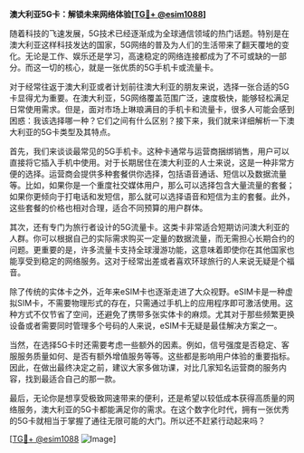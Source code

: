 **澳大利亚5G卡：解锁未来网络体验[[TG💪+ @esim1088](https://t.me/s/esim1088)]**

随着科技的飞速发展，5G技术已经逐渐成为全球通信领域的热门话题。特别是在澳大利亚这样科技发达的国家，5G网络的普及为人们的生活带来了翻天覆地的变化。无论是工作、娱乐还是学习，高速稳定的网络连接都成为了不可或缺的一部分。而这一切的核心，就是一张优质的5G手机卡或流量卡。

对于经常往返于澳大利亚或者计划前往澳大利亚的朋友来说，选择一张合适的5G卡显得尤为重要。在澳大利亚，5G网络覆盖范围广泛，速度极快，能够轻松满足日常使用需求。但是，面对市场上琳琅满目的手机卡和流量卡，很多人可能会感到困惑：我该选择哪一种？它们之间有什么区别？接下来，我们就来详细解析一下澳大利亚的5G卡类型及其特点。

首先，我们来谈谈最常见的5G手机卡。这种卡通常与运营商捆绑销售，用户可以直接将它插入手机中使用。对于长期居住在澳大利亚的人士来说，这是一种非常方便的选择。运营商会提供多种套餐供你选择，包括语音通话、短信以及数据流量等。比如，如果你是一个重度社交媒体用户，那么可以选择包含大量流量的套餐；如果你更倾向于打电话和发短信，那么就可以选择语音和短信为主的套餐。此外，这些套餐的价格也相对合理，适合不同预算的用户群体。

其次，还有专门为旅行者设计的5G流量卡。这类卡非常适合短期访问澳大利亚的人群。你可以根据自己的实际需求购买一定量的数据流量，而无需担心长期合约的问题。更重要的是，许多流量卡支持全球漫游功能，这意味着即使你在其他国家也能享受到稳定的网络服务。这对于经常出差或者喜欢环球旅行的人来说无疑是个福音。

除了传统的实体卡之外，近年来eSIM卡也逐渐走进了大众视野。eSIM卡是一种虚拟SIM卡，不需要物理形式的存在，只需通过手机上的应用程序即可激活使用。这种方式不仅节省了空间，还避免了携带多张实体卡的麻烦。尤其对于那些频繁更换设备或者需要同时管理多个号码的人来说，eSIM卡无疑是最佳解决方案之一。

当然，在选择5G卡时还需要考虑一些额外的因素。例如，信号强度是否稳定、客服服务质量如何、是否有额外增值服务等等。这些都是影响用户体验的重要指标。因此，在做出最终决定之前，建议大家多做功课，对比几家知名运营商的服务内容，找到最适合自己的那一款。

最后，无论你是想享受极致网速带来的便利，还是希望以较低成本获得高质量的网络服务，澳大利亚的5G卡都能满足你的需求。在这个数字化时代，拥有一张优秀的5G卡就相当于掌握了通往无限可能的大门。所以还不赶紧行动起来吗？

[[TG💪+ @esim1088](https://t.me/s/esim1088) ![Image](https://i.postimg.cc/4NQfJmqS/Snipaste-2025-05-13-00-14-12.png)]